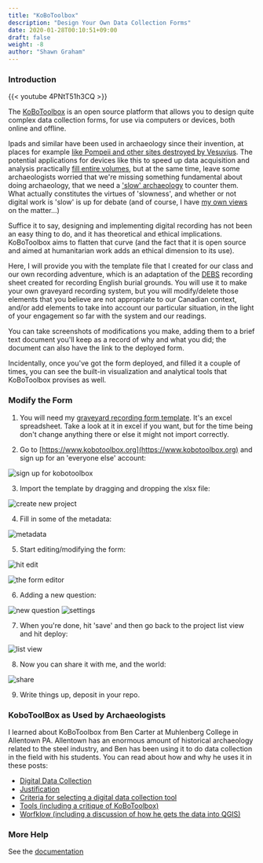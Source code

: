 ```yaml
---
title: "KoBoToolbox"
description: "Design Your Own Data Collection Forms"
date: 2020-01-28T00:10:51+09:00
draft: false
weight: -8
author: "Shawn Graham"
---
```

### Introduction

{{< youtube 4PNtT51h3CQ >}}

The [KoBoToolbox](https://www.kobotoolbox.org/) is an open source platform that allows you to design quite complex data collection forms, for use via computers or devices, both online and offline.

Ipads and similar have been used in archaeology since their invention, at places for example [like Pompeii and other sites destroyed by Vesuvius](https://classics.uc.edu/pompeii/index.php/news/1-latest/142-ipads2010.html). The potential applications for devices like this to speed up data acquisition and analysis practically [fill entire volumes](https://thedigitalpress.org/mobilizing-the-past-for-a-digital-future/), but at the same time, leave some archaeologists worried that we're missing something fundamental about doing archaeology, that we need a ['slow' archaeology](https://www.academia.edu/14327107/Slow_Archaeology) to counter them. What actually constitutes the virtues of 'slowness', and whether or not digital work is 'slow' is up for debate (and of course, I have [my own views](https://electricarchaeology.ca/2017/03/20/slow-archaeology/) on the matter...)

Suffice it to say, designing and implementing digital recording has not been an easy thing to do, and it has theoretical and ethical implications. KoBoToolbox aims to flatten that curve (and the fact that it is open source and aimed at humanitarian work adds an ethical dimension to its use).

Here, I will provide you with the template file that I created for our class and our own recording adventure, which is an adaptation of the [DEBS](https://debs.ac.uk) recording sheet created for recording English burial grounds. You will use it to make your own graveyard recording system, but you will modify/delete those elements that you believe are not appropriate to our Canadian context, and/or add elements to take into account our particular situation, in the light of your engagement so far with the system and our readings.

You can take screenshots of modifications you make, adding them to a brief text document you'll keep as a record of why and what you did; the document can also have the link to the deployed form.

Incidentally, once you've got the form deployed, and filled it a couple of times, you can see the built-in visualization and analytical tools that KoBoToolbox provises as well.

### Modify the Form

1. You will need my [graveyard recording form template](/data/graveyard-template.xlsx). It's an excel spreadsheet. Take a look at it in excel if you want, but for the time being don't change anything there or else it might not import correctly.

2. Go to [https://www.kobotoolbox.org](https://www.kobotoolbox.org) and sign up for an 'everyone else' account:

![sign up for kobotoolbox](/images/kobotoolbox/kbtb-1.png)

3. Import the template by dragging and dropping the xlsx file:

![create new project](/images/kobotoolbox/kbtb-2.png)

4. Fill in some of the metadata:

![metadata](/images/kobotoolbox/kbtb-3.png)

5. Start editing/modifying the form:

![hit edit](/images/kobotoolbox/kbtb-4.png)

![the form editor](/images/kobotoolbox/kbtb-5.png)

6. Adding a new question:

![new question](/images/kobotoolbox/kbtb-6.png)
![settings](/images/kobotoolbox/kbtb-7.png)

7. When you're done, hit 'save' and then go back to the project list view and hit deploy:

![list view](/images/kobotoolbox/kbtb-8.png)

8. Now you can share it with me, and the world:

![share](/images/kobotoolbox/kbtb-9.png)

9. Write things up, deposit in your repo.

### KoboToolBox as Used by Archaeologists

I learned about KoBoToolbox from Ben Carter at Muhlenberg College in Allentown PA. Allentown has an enormous amount of historical archaeology related to the steel industry, and Ben has been using it to do data collection in the field with his students. You can read about how and why he uses it in these posts:

+ [Digital Data Collection](http://benjaminpcarter.com/digital-data-collection/)
+ [Justification](http://benjaminpcarter.com/digital-data-collection/justification/)
+ [Criteria for selecting a digital data collection tool](http://benjaminpcarter.com/digital-data-collection/justification/)
+ [Tools (including a critique of KoBoToolbox)](http://benjaminpcarter.com/digital-data-collection/tools/)
+ [Worfklow (including a discussion of how he gets the data into QGIS)](http://benjaminpcarter.com/digital-data-collection/work-flow/)

### More Help

See the [documentation](https://support.kobotoolbox.org/quick_start.html)
